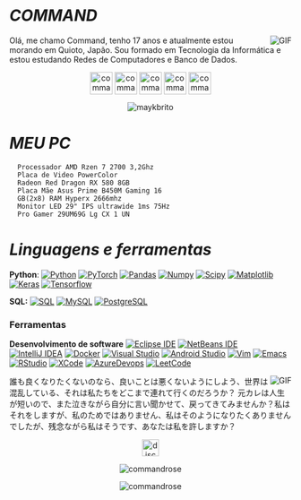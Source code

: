 #                                                                    *COMMAND*

<img align="right" alt="GIF" src="https://media.discordapp.net/attachments/769628222341251092/777203134552473610/1VOo.gif" />

Olá, me chamo Command, tenho 17 anos e atualmente estou morando em Quioto, Japão. Sou formado em Tecnologia da Informática e estou estudando Redes de Computadores e Banco de Dados.
<p align="center">
<a href="https://dev.to/command" target="blank"><img align="center" src="https://cdn.jsdelivr.net/npm/simple-icons@3.0.1/icons/dev-dot-to.svg" alt="commandrose" height="40" width="40" /></a>
<a href="https://twitter.com/command40A71" target="blank"><img align="center" src="https://cdn.jsdelivr.net/npm/simple-icons@3.0.1/icons/twitter.svg" alt="commandrose" height="40" width="40" /></a>
<a href="https://linkedin.com/in/commandcb" target="blank"><img align="center" src="https://cdn.jsdelivr.net/npm/simple-icons@3.0.1/icons/linkedin.svg" alt="commandrose" height="40" width="40" /></a>
<a href="https://fb.com/lucaschelser" target="blank"><img align="center" src="https://cdn.jsdelivr.net/npm/simple-icons@3.0.1/icons/facebook.svg" alt="commandrose" height="40" width="40" /></a>
<a href="https://instagram.com/commandrose" target="blank"><img align="center" src="https://cdn.jsdelivr.net/npm/simple-icons@3.0.1/icons/instagram.svg" alt="commandrose" height="40" width="40" /></a>
</p>

<p align="center"> <img src="https://komarev.com/ghpvc/?username=commandrose" alt="maykbrito" /> </p>

#                                                                    *MEU PC*

      Processador AMD Rzen 7 2700 3,2Ghz 
      Placa de Video PowerColor
      Radeon Red Dragon RX 580 8GB 
      Placa Mãe Asus Prime B450M Gaming 16
      GB(2x8) RAM Hyperx 2666mhz
      Monitor LED 29" IPS ultrawide 1ms 75Hz
      Pro Gamer 29UM69G Lg CX 1 UN


#                                                                    *Linguagens e ferramentas*

  **Python**:
  [![Python](https://img.shields.io/badge/-Python-black?style=flat&logo=python&link=https://github.com/commandrose/Python)](https://github.com/https://github.com/commandrose/Python)
  [![PyTorch](https://img.shields.io/badge/-PyTorch-EE4C2C?style=flat&logo=PyTorch&logoColor=white&link=https://github.com/commandrose/Python)](https://github.com/commandrose/Python)
  [![Pandas](https://img.shields.io/badge/-Pandas-150458?style=flat&logo=Pandas&link=https://github.com/commandrose/Python)](https://github.com/commandrose/Python)
  [![Numpy](https://img.shields.io/badge/-Numpy-lightgray?style=flat&logo=Numpy&logoColor=white&link=https://github.com/commandrose/Python)](https://github.com/commandrose/Python)
  [![Scipy](https://img.shields.io/badge/-Scipy-blue?style=flat&logo=Scipy&logoColor=white&link=https://github.com/commandrose/Python)](https://github.com/commandrose/Python)
  [![Matplotlib](https://img.shields.io/badge/-Matplotlib-black?style=flat&logo=Matplotlib&logoColor=white&link=https://github.com/commandrose/Python)](https://github.com/commandrose/Python)
  [![Keras](https://img.shields.io/badge/-Keras-D00000?style=flat&logo=Keras&link=https://github.com/commandrose/Python)](https://github.com/commandrose/Python)
  [![Tensorflow](https://img.shields.io/badge/-Tensorflow-gray?style=flat&logo=tensorflow&link=https://github.com/commandrose/Python)](https://github.com/commandrose/Python) 

  **SQL:**
  [![SQL](https://img.shields.io/badge/-SQL-orange?style=flat&logo=sql&link=https://github.com/commandrose)](https://github.com/commandrose)
  [![MySQL](https://img.shields.io/badge/-MySQL-lightgray?style=flat&logo=mysql&link=https://github.com/commandrose)](https://github.com/commandrose)
  [![PostgreSQL](https://img.shields.io/badge/-PostgreSQL-blue?style=flat&logo=postgresql&link=https://github.com/commandrose)](https://github.com/commandrose)

### Ferramentas

**Desenvolvimento de software**
[![Eclipse IDE](https://img.shields.io/badge/-darkblue?style=flat&logo=Eclipse-IDE&logoColor=white&link=https://github.com/commandrose "Eclipse IDE")](https://github.com/commandrose)
[![NetBeans IDE](https://img.shields.io/badge/-1B6AC6?style=flat&logo=Apache-NetBeans-IDE&logoColor=white&link=https://github.com/commandrose "NetBeans IDE")](https://github.com/commandrose)
[![IntelliJ IDEA](https://img.shields.io/badge/-red?style=flat&logo=IntelliJ-IDEA&logoColor=white&link=https://github.com/commandrose "IntelliJ IDEA")](https://github.com/commandrose)
[![Docker](https://img.shields.io/badge/-2496ED?style=flat&logo=Docker&logoColor=white&link=https://github.com/commandrose "Docker")](https://github.com/commandrose)
[![Visual Studio](https://img.shields.io/badge/-007ACC?style=flat&logo=Visual-Studio-Code&logoColor=white&link=https://github.com/commandrose "Visual Studio")](https://github.com/commandrose)
[![Android Studio](https://img.shields.io/badge/-3DDC84?style=flat&logo=Android-Studio&logoColor=white&link=https://github.com/commandrose "Android Studio" )](https://github.com/commandrose)
[![Vim](https://img.shields.io/badge/-019733?style=flat&logo=Vim&logoColor=white&link=https://github.com/commandrose "Vim")](https://github.com/commandrose)
[![Emacs](https://img.shields.io/badge/-7F5AB6?style=flat&logo=GNU-Emacs&logoColor=white&link=https://github.com/commandrose "Emacs")](https://github.com/commandrose)
[![RStudio](https://img.shields.io/badge/-75AADB?style=flat&logo=RStudio&logoColor=white&link=https://github.com/commandrose "RStudio")](https://github.com/commandrose)
[![XCode](https://img.shields.io/badge/-1575F9?style=flat&logo=Xcode&logoColor=white&link=https://github.com/commandrose "XCode")](https://github.com/commandrose)
[![AzureDevops](https://img.shields.io/badge/-0175C2?style=flat&logo=azureDevops&logoColor=white&link=https://github.com/commandrose "AzureDevops")](https://github.com/commandrose)
[![LeetCode](https://img.shields.io/badge/-02569B?style=flat&logo=leetCode&logoColor=white&link=https://github.com/commandrose "LeetCode")](https://github.com/commandrose)



<img align="right" alt="GIF" src="https://giffiles.alphacoders.com/147/147382.gif" />
誰も良くなりたくないのなら、良いことは悪くないようにしよう、世界は混乱している、それは私たちをどこまで連れて行くのだろうか？ 元カレは人生が短いので、また泣きながら自分に言い聞かせて、戻ってきてみませんか？私はそれをしますが、私のためではありません、私はそのようになりたくありませんでしたが、残念ながら私はそうです、あなたは私を許しますか？
<p align="center">
<a href="https://discord.gg/RqaHAWzgGN" target="blank"><img align="center" src="https://simpleicons.org/icons/discord.svg" alt="discord" height="30" width="30"/></a>
</p>


<p align="center"><img src="https://github-readme-stats.vercel.app/api?username=commandrose&show_icons=true&include_all_commits=true&count_private=true&card_width=300" alt="commandrose"/></p>

<p align="center"><img src="https://github-readme-stats.vercel.app/api/top-langs/?username=commandrose&layout=compact&card_width=300" alt="commandrose"/></p>


